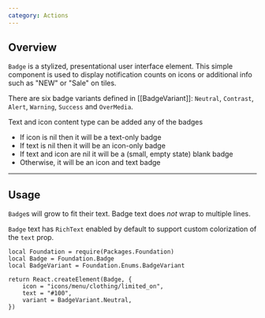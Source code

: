 ```yaml
---
category: Actions
---
```


## Overview

`Badge` is a stylized, presentational user interface element. This simple component is used to display notification counts on icons or additional info such as "NEW" or "Sale" on tiles.

There are six badge variants defined in [[BadgeVariant]]: `Neutral`, `Contrast`, `Alert`, `Warning`, `Success` and `OverMedia`.

Text and icon content type can be added any of the badges

* If icon is nil then it will be a text-only badge
* If text is nil then it will be an icon-only badge
* If text and icon are nil it will be a (small, empty state) blank badge
* Otherwise, it will be an icon and text badge

---

## Usage

`Badge`s will grow to fit their text. Badge text does *not* wrap to multiple lines.

`Badge` text has `RichText` enabled by default to support custom colorization of the `text` prop.

```luau
local Foundation = require(Packages.Foundation)
local Badge = Foundation.Badge
local BadgeVariant = Foundation.Enums.BadgeVariant

return React.createElement(Badge, {
	icon = "icons/menu/clothing/limited_on",
	text = "#100",
	variant = BadgeVariant.Neutral,
})
```
